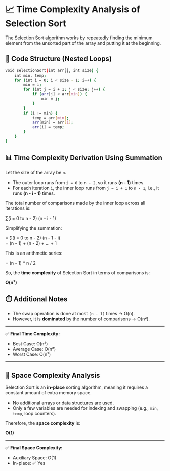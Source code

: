 # 📈 Time Complexity Analysis of Selection Sort

The Selection Sort algorithm works by repeatedly finding the minimum element from the unsorted part of the array and putting it at the beginning.

## 🔁 Code Structure (Nested Loops)

```bash
void selectionSort(int arr[], int size) {
    int min, temp;
    for (int i = 0; i < size - 1; i++) {
        min = i;
        for (int j = i + 1; j < size; j++) {
            if (arr[j] < arr[min]) {
                min = j;
            }
        }
        if (i != min) {
            temp = arr[min];
            arr[min] = arr[i];
            arr[i] = temp;
        }
    }
}
```

## 📊 Time Complexity Derivation Using Summation

Let the size of the array be `n`.

- The outer loop runs from `i = 0` to `n - 2`, so it runs **(n - 1)** times.  
- For each iteration `i`, the inner loop runs from `j = i + 1` to `n - 1`, i.e., it runs **(n - i - 1)** times.

The total number of comparisons made by the inner loop across all iterations is:

∑(i = 0 to n - 2) (n - i - 1)

Simplifying the summation:

= ∑(i = 0 to n - 2) (n - 1 - i)  
= (n - 1) + (n - 2) + ... + 1

This is an arithmetic series:

= (n - 1) * n / 2

So, the **time complexity** of Selection Sort in terms of comparisons is:

**O(n²)**

## ⏱️ Additional Notes

- The swap operation is done at most `(n - 1)` times → O(n).  
- However, it is **dominated** by the number of comparisons → O(n²).

---

✅ **Final Time Complexity:**

- Best Case:    O(n²)  
- Average Case: O(n²)  
- Worst Case:   O(n²)

---

## 🧠 Space Complexity Analysis

Selection Sort is an **in-place** sorting algorithm, meaning it requires a constant amount of extra memory space.

- No additional arrays or data structures are used.
- Only a few variables are needed for indexing and swapping (e.g., `min`, `temp`, loop counters).

Therefore, the **space complexity** is:

**O(1)**

---

✅ **Final Space Complexity:**

- Auxiliary Space: O(1)  
- In-place: ✅ Yes
